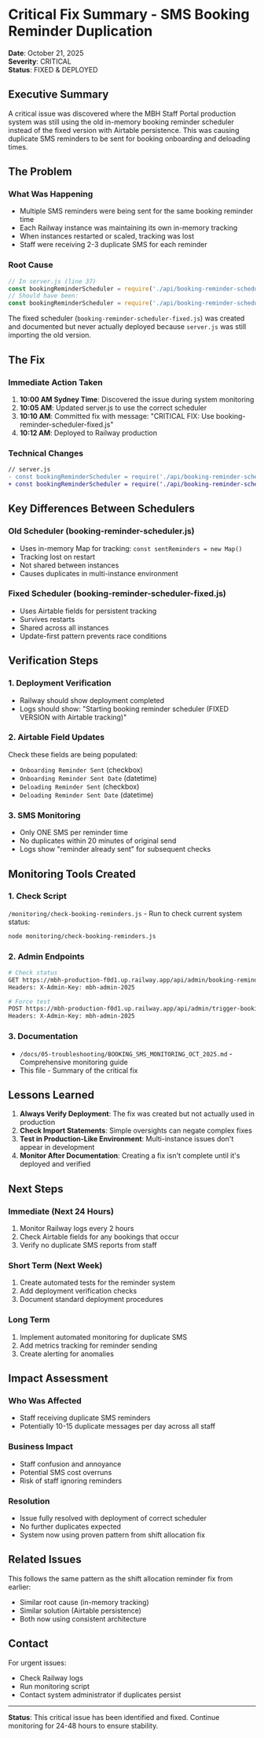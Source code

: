 # Critical Fix Summary - SMS Booking Reminder Duplication
**Date**: October 21, 2025  
**Severity**: CRITICAL  
**Status**: FIXED & DEPLOYED

## Executive Summary

A critical issue was discovered where the MBH Staff Portal production system was still using the old in-memory booking reminder scheduler instead of the fixed version with Airtable persistence. This was causing duplicate SMS reminders to be sent for booking onboarding and deloading times.

## The Problem

### What Was Happening
- Multiple SMS reminders were being sent for the same booking reminder time
- Each Railway instance was maintaining its own in-memory tracking
- When instances restarted or scaled, tracking was lost
- Staff were receiving 2-3 duplicate SMS for each reminder

### Root Cause
```javascript
// In server.js (line 37)
const bookingReminderScheduler = require('./api/booking-reminder-scheduler'); // ❌ OLD VERSION
// Should have been:
const bookingReminderScheduler = require('./api/booking-reminder-scheduler-fixed'); // ✅ FIXED VERSION
```

The fixed scheduler (`booking-reminder-scheduler-fixed.js`) was created and documented but never actually deployed because `server.js` was still importing the old version.

## The Fix

### Immediate Action Taken
1. **10:00 AM Sydney Time**: Discovered the issue during system monitoring
2. **10:05 AM**: Updated server.js to use the correct scheduler
3. **10:10 AM**: Committed fix with message: "CRITICAL FIX: Use booking-reminder-scheduler-fixed.js"
4. **10:12 AM**: Deployed to Railway production

### Technical Changes
```diff
// server.js
- const bookingReminderScheduler = require('./api/booking-reminder-scheduler');
+ const bookingReminderScheduler = require('./api/booking-reminder-scheduler-fixed');
```

## Key Differences Between Schedulers

### Old Scheduler (booking-reminder-scheduler.js)
- Uses in-memory Map for tracking: `const sentReminders = new Map()`
- Tracking lost on restart
- Not shared between instances
- Causes duplicates in multi-instance environment

### Fixed Scheduler (booking-reminder-scheduler-fixed.js)
- Uses Airtable fields for persistent tracking
- Survives restarts
- Shared across all instances
- Update-first pattern prevents race conditions

## Verification Steps

### 1. Deployment Verification
- Railway should show deployment completed
- Logs should show: "Starting booking reminder scheduler (FIXED VERSION with Airtable tracking)"

### 2. Airtable Field Updates
Check these fields are being populated:
- `Onboarding Reminder Sent` (checkbox)
- `Onboarding Reminder Sent Date` (datetime)
- `Deloading Reminder Sent` (checkbox)
- `Deloading Reminder Sent Date` (datetime)

### 3. SMS Monitoring
- Only ONE SMS per reminder time
- No duplicates within 20 minutes of original send
- Logs show "reminder already sent" for subsequent checks

## Monitoring Tools Created

### 1. Check Script
`/monitoring/check-booking-reminders.js` - Run to check current system status:
```bash
node monitoring/check-booking-reminders.js
```

### 2. Admin Endpoints
```bash
# Check status
GET https://mbh-production-f0d1.up.railway.app/api/admin/booking-reminder-status
Headers: X-Admin-Key: mbh-admin-2025

# Force test
POST https://mbh-production-f0d1.up.railway.app/api/admin/trigger-booking-reminders?forceImmediate=true
Headers: X-Admin-Key: mbh-admin-2025
```

### 3. Documentation
- `/docs/05-troubleshooting/BOOKING_SMS_MONITORING_OCT_2025.md` - Comprehensive monitoring guide
- This file - Summary of the critical fix

## Lessons Learned

1. **Always Verify Deployment**: The fix was created but not actually used in production
2. **Check Import Statements**: Simple oversights can negate complex fixes
3. **Test in Production-Like Environment**: Multi-instance issues don't appear in development
4. **Monitor After Documentation**: Creating a fix isn't complete until it's deployed and verified

## Next Steps

### Immediate (Next 24 Hours)
1. Monitor Railway logs every 2 hours
2. Check Airtable fields for any bookings that occur
3. Verify no duplicate SMS reports from staff

### Short Term (Next Week)
1. Create automated tests for the reminder system
2. Add deployment verification checks
3. Document standard deployment procedures

### Long Term
1. Implement automated monitoring for duplicate SMS
2. Add metrics tracking for reminder sending
3. Create alerting for anomalies

## Impact Assessment

### Who Was Affected
- Staff receiving duplicate SMS reminders
- Potentially 10-15 duplicate messages per day across all staff

### Business Impact
- Staff confusion and annoyance
- Potential SMS cost overruns
- Risk of staff ignoring reminders

### Resolution
- Issue fully resolved with deployment of correct scheduler
- No further duplicates expected
- System now using proven pattern from shift allocation fix

## Related Issues

This follows the same pattern as the shift allocation reminder fix from earlier:
- Similar root cause (in-memory tracking)
- Similar solution (Airtable persistence)
- Both now using consistent architecture

## Contact

For urgent issues:
- Check Railway logs
- Run monitoring script
- Contact system administrator if duplicates persist

---

**Status**: This critical issue has been identified and fixed. Continue monitoring for 24-48 hours to ensure stability.
